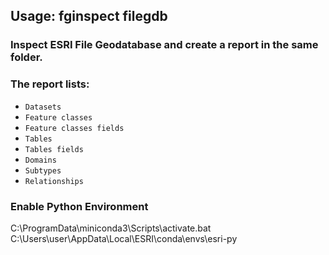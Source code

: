 ## Usage: fginspect filegdb

### Inspect ESRI File Geodatabase and create a report in the same folder.

### The report lists:

- `Datasets`
- `Feature classes`
- `Feature classes fields`
- `Tables`
- `Tables fields`
- `Domains`
- `Subtypes`
- `Relationships`

### Enable Python Environment

C:\ProgramData\miniconda3\Scripts\activate.bat C:\Users\user\AppData\Local\ESRI\conda\envs\esri-py
